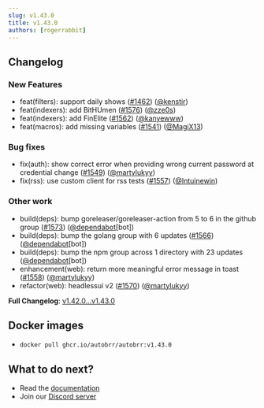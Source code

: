 ```yaml
---
slug: v1.43.0
title: v1.43.0
authors: [rogerrabbit]
---
```

## Changelog


### New Features


* feat(filters): support daily shows ([#1462](https://github.com/autobrr/autobrr/pull/1462)) ([@kenstir](https://github.com/kenstir))
* feat(indexers): add BitHUmen ([#1576](https://github.com/autobrr/autobrr/pull/1576)) ([@zze0s](https://github.com/zze0s))
* feat(indexers): add FinElite ([#1562](https://github.com/autobrr/autobrr/pull/1562)) ([@kanyewww](https://github.com/kanyewww))
* feat(macros): add missing variables ([#1541](https://github.com/autobrr/autobrr/pull/1541)) ([@MagiX13](https://github.com/MagiX13))


### Bug fixes


* fix(auth): show correct error when providing wrong current password at credential change ([#1549](https://github.com/autobrr/autobrr/pull/1549)) ([@martylukyy](https://github.com/martylukyy))
* fix(rss): use custom client for rss tests ([#1557](https://github.com/autobrr/autobrr/pull/1557)) ([@Intuinewin](https://github.com/Intuinewin))


### Other work


* build(deps): bump goreleaser/goreleaser-action from 5 to 6 in the github group ([#1573](https://github.com/autobrr/autobrr/pull/1573)) ([@dependabot](https://github.com/dependabot)[bot])
* build(deps): bump the golang group with 6 updates ([#1566](https://github.com/autobrr/autobrr/pull/1566)) ([@dependabot](https://github.com/dependabot)[bot])
* build(deps): bump the npm group across 1 directory with 23 updates ([@dependabot](https://github.com/dependabot)[bot])
* enhancement(web): return more meaningful error message in toast ([#1558](https://github.com/autobrr/autobrr/pull/1558)) ([@martylukyy](https://github.com/martylukyy))
* refactor(web): headlessui v2 ([#1570](https://github.com/autobrr/autobrr/pull/1570)) ([@martylukyy](https://github.com/martylukyy))


**Full Changelog**: [v1.42.0...v1.43.0](https://github.com/autobrr/autobrr/compare/v1.42.0...v1.43.0)


## Docker images


* `docker pull ghcr.io/autobrr/autobrr:v1.43.0`


## What to do next?


* Read the [documentation](https://autobrr.com)
* Join our [Discord server](https://discord.autobrr.com/)
